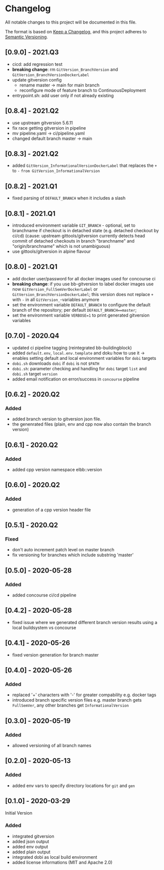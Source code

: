 # Changelog

All notable changes to this project will be documented in this file.

The format is based on [Keep a Changelog](https://keepachangelog.com/en/1.0.0/),
and this project adheres to [Semantic Versioning](https://semver.org/spec/v2.0.0.html).


## [0.9.0] - 2021.Q3

- cicd: add regression test
- **breaking change**:  rm `GitVersion_BranchVersion` and `GitVersion_BranchVersionDockerLabel`
- update gitversion config
    - rename master -> main for main branch
    - reconfigure mode of feature branch to ContinuousDeployment
- entrypoint.sh: add user only if not already existing

## [0.8.4] - 2021.Q2

- use upstream gitversion 5.6.11
- fix race getting gitversion in pipeline
- mv pipeline.yaml -> ci/pipeline.yaml
- changed default branch master -> main

## [0.8.3] - 2021.Q2

- added `GitVersion_InformationalVersionDockerLabel` that replaces the `+` to `-` `from GitVersion_InformationalVersion`

## [0.8.2] - 2021.Q1

- fixed parsing of `DEFAULT_BRANCH` when it includes a slash

## [0.8.1] - 2021.Q1

- introduced environment variable `GIT_BRANCH` - optional, set to branchname if checkout is in detached state (e.g. detached checkout by ci/cd) (cause: upstream gittools/gitversion currently detects head commit of detached checkouts in branch "branchname" and "origin/branchname" which is not unambiguous)
- use gittools/gitversion in alpine flavour

## [0.8.0] - 2021.Q1

- add docker user/password for all docker images used for concourse ci
- **breaking change**: if you use bb-gitversion to label docker images use now `GitVersion_FullSemVerDockerLabel` or `GitVersion_BranchVersionDockerLabel`; this version does not replace `+` with `-` in all `GitVersion_`-variables anymore
- set the environment variable `DEFAULT_BRANCH` to configure the default branch of the repository; per default `DEFAULT_BRANCH==master`;
- set the environment variable `VERBOSE=1` to print generated gitversion variables

## [0.7.0] - 2020.Q4

-  updated ci pipeline tagging (reintegrated bb-buildingblock)
-  added `default.env`, `local.env.template` and doku how to use it -> enables setting default and local environment variables for `dobi` targets
-  `dobi.sh` downloads `dobi` if `dobi` is not `$PATH`
-  `dobi.sh`: parameter checking and handling for `dobi` target `list` and `dobi.sh` target `version`
-  added email notification on error/success in `concourse` pipeline

## [0.6.2] - 2020.Q2

### Added

-   added branch version to gitversion json file.
-   the genenrated files (plain, env and cpp now also contain the branch version)

## [0.6.1] - 2020.Q2

### Added

-   added cpp version namespace elbb::version

## [0.6.0] - 2020.Q2

### Added

-   generation of a cpp version header file

## [0.5.1] - 2020.Q2

### Fixed

-   don't auto increment patch level on master branch
-   fix versioning for branches which include substring 'master'

## [0.5.0] - 2020-05-28

### Added

-   added concourse ci/cd pipeline

## [0.4.2] - 2020-05-28

-   fixed issue where we generated different branch version results using a local buildsystem vs concourse

## [0.4.1] - 2020-05-26

-   fixed version generation for branch master

## [0.4.0] - 2020-05-26

### Added

-   replaced '+' characters with '-' for greater compability e.g. docker tags
-   introduced branch specific version files e.g.
    master branch gets `FullSemVer`, any other branches get `InformationalVersion`

## [0.3.0] - 2020-05-19

### Added

-   allowed versioning of all branch names

## [0.2.0] - 2020-05-13

### Added

-   added env vars to specify directory locations for `git` and `gen`

## [0.1.0] - 2020-03-29

Initial Version

### Added

-   integrated gitversion
-   added json output
-   added env output
-   added plain output
-   integrated dobi as local build environment
-   added license informations (MIT and Apache 2.0)
